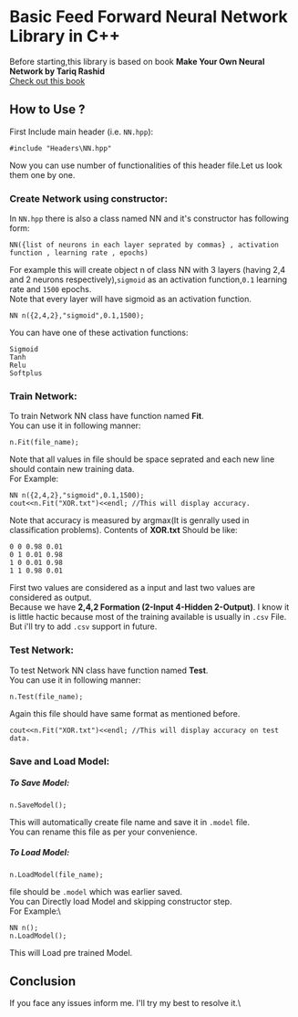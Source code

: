 # Basic Feed Forward Neural Network Library in C++
Before starting,this library is based on book **Make Your Own Neural Network by Tariq Rashid**\
[Check out this book](https://kupdf.net/download/make-your-own-neural-network-tariq-rashid-chb-books_598f6fe5dc0d60e932300d19_pdf)
## How to Use ?
First Include main header (i.e. ```NN.hpp```):
```
#include "Headers\NN.hpp"
``` 
Now you can use number of functionalities of this header file.Let us look them one by one.
### Create Network using constructor:
In ```NN.hpp``` there is also a class named NN and it's constructor has following form:
```
NN({list of neurons in each layer seprated by commas} , activation function , learning rate , epochs)
```
For example this will create object n of class NN with 3 layers (having 2,4 and 2 neurons respectively),```sigmoid``` as an activation function,```0.1``` learning rate and ```1500``` epochs.\
Note that every layer will have sigmoid as an activation function.
```
NN n({2,4,2},"sigmoid",0.1,1500);
```
You can have one of these activation functions:
```
Sigmoid
Tanh
Relu
Softplus
```
### Train Network:
To train Network NN class have function named **Fit**.\
You can use it in following manner:
```
n.Fit(file_name);
```
Note that all values in file should be space seprated and each new line should contain new training data.\
For Example:
```
NN n({2,4,2},"sigmoid",0.1,1500);
cout<<n.Fit("XOR.txt")<<endl; //This will display accuracy.
```
Note that accuracy is measured by argmax(It is genrally used in classification problems).
Contents of **XOR.txt** Should be like:
```
0 0 0.98 0.01
0 1 0.01 0.98
1 0 0.01 0.98
1 1 0.98 0.01
```
First two values are considered as a input and last two values are considered as output.\
Because we have **2,4,2 Formation (2-Input 4-Hidden 2-Output)**.
I know it is little hactic because most of the training available is usually in ```.csv``` File.\
But i'll try to add ```.csv``` support in future.
### Test Network:
To test Network NN class have function named **Test**.\
You can use it in following manner:
```
n.Test(file_name);
```
Again this file should have same format as mentioned before.
```
cout<<n.Fit("XOR.txt")<<endl; //This will display accuracy on test data.
```
### Save and Load Model:
##### To Save Model:
```
n.SaveModel();
```
This will automatically create file name and save it in ```.model``` file.\
You can rename this file as per your convenience.
##### To Load Model:
```
n.LoadModel(file_name);
```
file should be ```.model``` which was earlier saved.\
You can Directly load Model and skipping constructor step.\
For Example:\
```
NN n();
n.LoadModel();
```
This will Load pre trained Model.
## Conclusion
If you face any issues inform me. I'll try my best to resolve it.\
